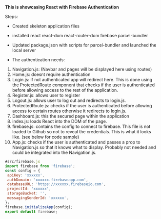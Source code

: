 **This is showcasing React with Firebase Authentication**

Steps:
- Created skeleton application files
- installed react react-dom react-router-dom firebase parcel-bundler
- Updated package.json with scripts for parcel-bundler and launched the local server

- The authentication needs:
1. Navigation.js: (Navbar and pages will be displayed here using routes)
2. Home.js: doesnt require authentication
3. Login.js: if not authenticated app will redirect here. This is done using the ProtectedRoute component that checks if the user is authenticated before allowing access to the rest of the application.
4. Register.js: allows user to register
5. Logout.js: allows user to log out and redirects to login.js.
6. ProtectedRoute.js: checks if the user is authenticated before allowing access to certain routes otherwise it redirects to login.js.
7. Dashboard.js: this the secured page within the application
8. index.js: loads React into the DOM of the page.
9. firebase.js: contains the config to connect to firebase. This file is not loaded to Github so not to reveal the credentials. This is what it looks like. (see below for code sample)
10. App.js: checks if the user is authenticated and passes a prop to Navigation.js so that it knows what to display. Probably not needed and could be integrated into the Navigation.js.

````javascript
#src/firebase.js
import firebase from 'firebase';
const config = {
 apiKey: 'xxxxxx',
 authDomain: 'xxxxxx.firebaseapp.com',
 databaseURL: 'https://xxxxxx.firebaseio.com',
 projectId: 'xxxxxx',
 storageBucket: '',
 messagingSenderId: 'xxxxxx',
};
firebase.initializeApp(config);
export default firebase;
````
